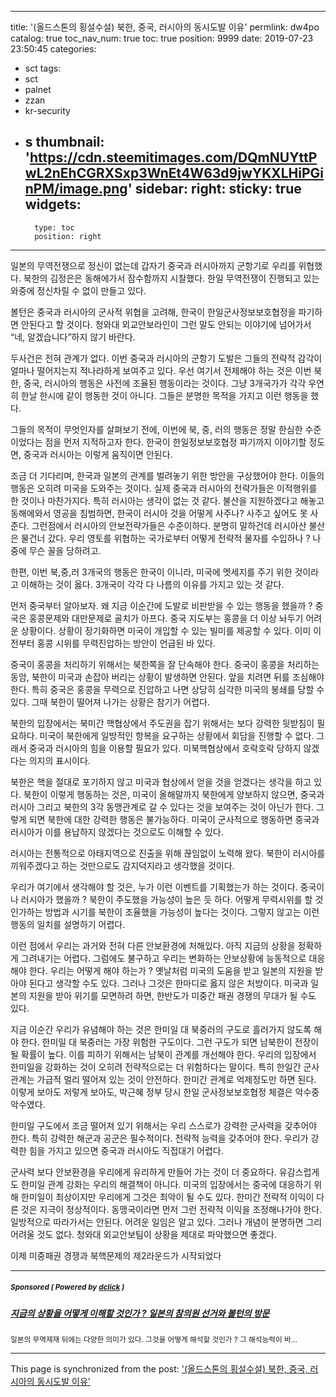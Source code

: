 
---
title: '(올드스톤의 횡설수설) 북한, 중국, 러시아의 동시도발 이유'
permlink: dw4po
catalog: true
toc_nav_num: true
toc: true
position: 9999
date: 2019-07-23 23:50:45
categories:
- sct
tags:
- sct
- palnet
- zzan
- kr-security
- s
thumbnail: 'https://cdn.steemitimages.com/DQmNUYttPwL2nEhCGRXSxp3WnEt4W63d9jwYKXLHiPGinPM/image.png'
sidebar:
    right:
        sticky: true
widgets:
    -
        type: toc
        position: right
---


일본의 무역전쟁으로 정신이 없는데 갑자기 중국과 러시아까지 군항기로 우리를 위협했다. 북한의 김정은은 동해에가서 잠수함까지 시찰했다. 한일 무역전쟁이 진행되고 있는 와중에 정신차릴 수 없이 만들고 있다. 

볼턴은 중국과 러시아의 군사적 위협을 고려해, 한국이 한일군사정보보호협정을 파기하면 안된다고 할 것이다. 청와대 외교안보라인이 그런 말도 안되는 이야기에 넘어가서 “네, 알겠습니다”하지 않기 바란다. 

두사건은 전혀 관계가 없다. 이번 중국과 러시아의 군항기 도발은 그들의 전략적 감각이 얼마나 떨어지는지 적나라하게 보여주고 있다. 우선 여기서 전제해야 하는 것은 이번 북한, 중국, 러시아의 행동은 사전에 조율된 행동이라는 것이다. 그냥 3개국가가 각각 우연히 한날 한시에 같이 행동한 것이 아니다. 그들은 분명한 목적을 가지고 이런 행동을 했다.  

그들의 목적이 무엇인자를 살펴보기 전에, 이번에 북, 중, 러의 행동은 정말 한심한 수준이었다는 점을 먼저 지적하고자 한다. 한국이 한일정보보호협정 파기까지 이야기할 정도면, 중국과 러시아는 이렇게 움직이면 안된다. 

조금 더 기다리며, 한국과 일본의 관계를 벌려놓기 위한 방안을 구상했어야 한다. 이들의 행동은 오히려 미국을 도와주는 것이다. 실제 중국과 러시아의 전략가들은 이적행위를 한 것이나 마찬가지다. 특히 러시아는 생각이 없는 것 같다. 불산을 지원하겠다고 해놓고 동해에와서 영공을 침범하면, 한국이 러시아 것을 어떻게 사주나? 사주고 싶어도 못 사준다. 그런점에서 러시아의 안보전략가들은 수준이하다. 분명히 말하건데 러시아산 불산은 물건너 갔다. 우리 영토를 위협하는 국가로부터 어떻게 전략적 물자를 수입하나 ? 나중에 무슨 꼴을 당하려고.

한편, 이번 북,중,러 3개국의 행동은 한국이 이니라, 미국에 멧세지를 주기 위한 것이라고 이해하는 것이 옳다. 3개국이 각각 다 나름의 이유를 가지고 있는 것 같다. 

먼저 중국부터 알아보자. 왜 지금 이순간에 도발로 비판받을 수 있는 행동을 했을까 ? 중국은 홍콩문제와 대만문제로 골치가 아프다. 중국 지도부는 홍콩을 더 이상 놔두기 어려운 상황이다. 상황이 장기화하면 미국이 개입할 수 있는 빌미를 제공할 수 있다. 이미 이전부터 홍콩 시위를 무력진압하는 방안이 언급된 바 있다. 

중국이 홍콩을 처리하기 위해서는 북한쪽을 잘 단속해야 한다. 중국이 홍콩을 처리하는 동암, 북한이 미국과 손잡아 버리는 상황이 발생하면 안된다. 앞을 치려면 뒤를 조심해야 한다. 특히 중국은 홍콩을 무력으로 진압하고 나면 상당히 심각한 미국의 봉쇄를 당할 수 있다. 그때 북한이 떨어져 나가는 상황은 참기가 어렵다. 

북한의 입장에서는 북미간 핵협상에서 주도권을 잡기 위해서는 보다 강력한 뒷받침이 필요하다. 미국이 북한에게 일방적인 항복을 요구하는 상황에서 회담을 진행할 수 없다. 그래서 중국과 러시아의 힘을 이용할 필요가 있다. 미북핵협상에서 호락호락 당하지 않겠다는 의지의 표시이다. 

북한은 핵을 절대로 포기하지 않고 미국과 협상에서 얻을 것을 얻겠다는 생각을 하고 있다. 북한이 이렇게 행동하는 것은, 미국이 올해말까지 북한에게 양보하지 않으면, 중국과 러시아 그리고 북한의 3각 동맹관계로 갈 수 있다는 것을 보여주는 것이 아닌가 한다. 그렇게 되면 북한에 대한 강력한 행동은 불가능하다. 미국이 군사적으로 행동하면 중국과 러시아가 이를 용납하지 않겠다는 것으로도 이해할 수 있다.  

러시아는 전통적으로 아태지역으로 진출을 위해 끊임없이 노력해 왔다. 북한이 러시아를 끼워주겠다고 하는 것만으로도 감지덕지라고 생각했을 것이다. 

우리가 여기에서 생각해야 할 것은, 누가 이런 이벤트를 기획했는가 하는 것이다. 중국이나 러시아가 했을까 ? 북한이 주도했을 가능성이 높은 듯 하다. 어떻게 무력시위를 할 것인가하는 방법과 시기를 북한이 조율했을 가능성이 높다는 것이다. 그렇지 않고는 이런 행동의 일치를 설명하기 어렵다. 

이런 점에서 우리는 과거와 전혀 다른 안보환경에 처해있다. 아직 지금의 상황을 정확하게 그려내기는 어렵다. 그럼에도 불구하고 우리는 변화하는 안보상황에 능동적으로 대응해야 한다. 우리는 어떻게 해야 하는가 ? 옛날처럼 미국의 도움을 받고 일본의 지원을 받아야 된다고 생각할 수도 있다. 그러나 그것은 한마디로 옳지 않은 처방이다. 미국과 일본의 지원을 받아 위기를 모면하려 하면, 한반도가 미중간 패권 경쟁의 무대가 될 수도 있다. 

지금 이순간 우리가 유념해야 하는 것은 한미일 대 북중러의 구도로 흘러가지 않도록 해야 한다. 한미일 대 북중러는 가장 위험한 구도이다. 그런 구도가 되면 남북한이 전장이 될 확률이 높다. 이를 피하기 위해서는 남북이 관계를 개선해야 한다. 우리의 입장에서 한미일을 강화하는 것이 오히려 전략적으로는 더 위험하다는 말이다. 특히 한일간 군사관계는 가급적 멀리 떨어져 있는 것이 안전하다. 한미간 관계로 억제정도만 하면 된다. 이렇게 보아도 저렇게 보아도, 박근혜 정부 당시 한일 군사정보보호협정 체결은 악수중 악수였다. 

한미일 구도에서 조금 떨어져 있기 위해서는 우리 스스로가 강력한 군사력을 갖추어야 한다. 특히 강력한 해군과 공군은 필수적이다. 전략적 능력을 갖추어야 한다. 우리가 강력한 힘을 가지고 있으면 중국과 러시아도 직접대기 어렵다. 

군사력 보다 안보환경을 우리에게 유리하게 만들어 가는 것이 더 중요하다. 유감스럽게도 한미일 관계 강화는 우리의 해결책이 아니다. 미국의 입장에서는 중국에 대응하기 위해 한미일이 최상이지만 우리에게 그것은 최악이 될 수도 있다. 한미간 전략적 이익이 다른 것은 지극이 정상적이다. 동맹국이라면 먼저 그런 전략적 이익을 조정해나가야 한다. 일방적으로 따라가서는 안된다. 어려운 일임은 알고 있다. 그러나 개념이 분명하면 그리 어려울 것도 없다. 청와대 외교안보팀이 상황을 제대로 파악했으면 좋겠다. 

이제 미중패권 경쟁과 북핵문제의 제2라운드가 시작되었다

---

#####  <sub> **Sponsored ( Powered by [dclick](https://www.dclick.io) )** </sub>
##### [지금의 상황을 어떻게 이해할 것인가 ? 일본의 참의원 선거와 볼턴의 방문](https://api.dclick.io/v1/c?x=eyJhbGciOiJIUzI1NiIsInR5cCI6IkpXVCJ9.eyJjIjoib2xkc3RvbmUiLCJzIjoiZHc0cG8iLCJhIjpbInQtMjAyNiJdLCJ1cmwiOiJodHRwOi8vb2xkc3RvbmUuZG90aG9tZS5jby5rci9qYXBhbmVzZS1lbGVjdGlvbi1ib2x0b24vIiwiaWF0IjoxNTYzOTQ4OTMxLCJleHAiOjE4NzkzMDg5MzF9.xqVmZt5q1M6izv4ZEJnDgc8Q07Uw8TQu7VedReDo0m8)
<sup>일본의 무역제재 뒤에는 다양한 의미가 있다. 그것을 어떻게 해석할 것인가 ? 그 해석능력이 바...</sup>


- - -

This page is synchronized from the post: ['(올드스톤의 횡설수설) 북한, 중국, 러시아의 동시도발 이유'](https://steemit.com/@oldstone/dw4po)
